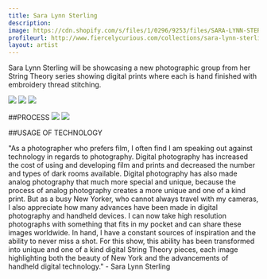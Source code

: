 ```yaml
---
title: Sara Lynn Sterling
description: 
image: https://cdn.shopify.com/s/files/1/0296/9253/files/SARA-LYNN-STERLING-STRING-THEORY-B.jpg?17377211726947827732
profileurl: http://www.fiercelycurious.com/collections/sara-lynn-sterling
layout: artist
---
```


Sara Lynn Sterling will be showcasing a new photographic group from her String Theory series showing digital prints where each is hand finished with embroidery thread stitching.

![](https://cdn.shopify.com/s/files/1/0296/9253/files/SARA-LYNN-STERLING-STRING-THEORY-A.jpg?17377211726947827732)
![](https://cdn.shopify.com/s/files/1/0296/9253/files/SARA-LYNN-STERLING-STRING-THEORY-C.jpg?17377211726947827732)
![](https://cdn.shopify.com/s/files/1/0296/9253/files/SARA-LYNN-STERLING-STRING-THEORY-D.jpg?17377211726947827732)

##PROCESS
![](https://cdn.shopify.com/s/files/1/0296/9253/files/SARA-LYNN-STERLING-PROCESS-1.jpg?1122424877518274988)
![](https://cdn.shopify.com/s/files/1/0296/9253/files/SARA-LYNN-STERLING-PROCESS-2.jpg?1122424877518274988)

##USAGE OF TECHNOLOGY

"As a photographer who prefers film, I often find I am speaking out against technology in regards to photography. Digital photography has increased the cost of using and developing film and prints and decreased the number and types of dark rooms available. Digital photography has also made analog photography that much more special and unique, because the process of analog photography creates a more unique and one of a kind print.  But as a busy New Yorker, who cannot always travel with my cameras, I also appreciate how many advances have been made in digital photography and handheld devices.  I can now take high resolution photographs with something that fits in my pocket and can share these images worldwide. In hand, I have a constant sources of inspiration and the ability to never miss a shot. For this show, this ability has been transformed into unique and one of a kind digital String Theory pieces, each image highlighting both the beauty of New York and the advancements of handheld digital technology." - Sara Lynn Sterling
